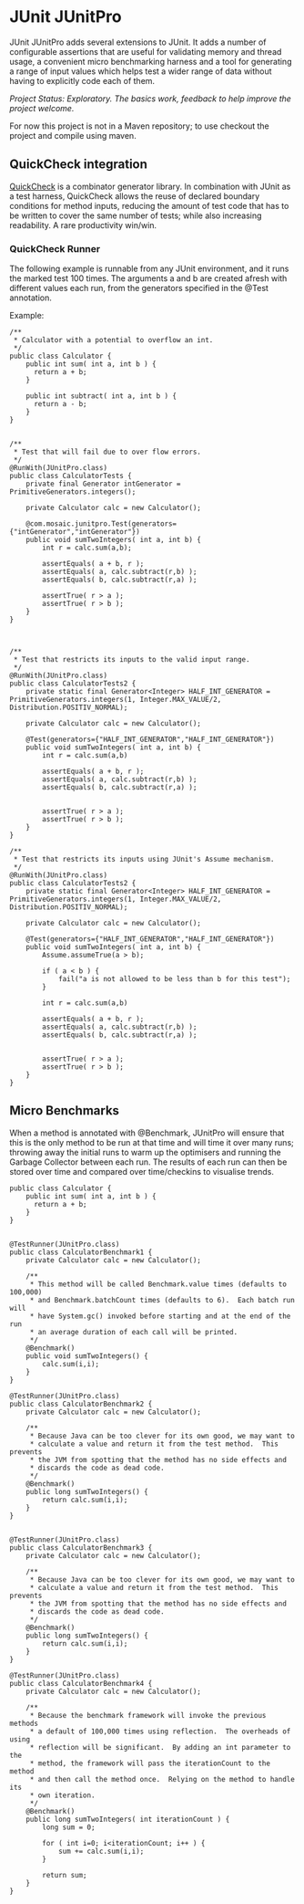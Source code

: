 # JUnit JUnitPro

JUnit JUnitPro adds several extensions to JUnit.  It adds a number of configurable
assertions that are useful for validating memory and thread usage, a convenient
micro benchmarking harness and a tool for generating a range of input values which
helps test a wider range of data without having to explicitly code each of them.



*Project Status:  Exploratory.  The basics work, feedback to help improve the project welcome.*

For now this project is not in a Maven repository; to use checkout the project
and compile using maven.


## QuickCheck integration

[QuickCheck](https://java.net/projects/quickcheck/pages/Home) is a combinator generator
library.  In combination with JUnit as a test harness, QuickCheck allows the
reuse of declared boundary conditions for method inputs, reducing the amount of
test code that has to be written to cover the same number of tests; while also increasing
readability.  A rare productivity win/win.


### QuickCheck Runner

The following example is runnable from any JUnit environment, and it runs the
marked test 100 times.  The arguments a and b are created afresh with different
values each run, from the generators specified in the @Test annotation.

Example:

    /**
     * Calculator with a potential to overflow an int.
     */
    public class Calculator {
        public int sum( int a, int b ) {
          return a + b;
        }

        public int subtract( int a, int b ) {
          return a - b;
        }
    }


    /**
     * Test that will fail due to over flow errors.
     */
    @RunWith(JUnitPro.class)
    public class CalculatorTests {
        private final Generator intGenerator = PrimitiveGenerators.integers();

        private Calculator calc = new Calculator();

        @com.mosaic.junitpro.Test(generators={"intGenerator","intGenerator"})
        public void sumTwoIntegers( int a, int b) {
            int r = calc.sum(a,b);

            assertEquals( a + b, r );
            assertEquals( a, calc.subtract(r,b) );
            assertEquals( b, calc.subtract(r,a) );

            assertTrue( r > a );
            assertTrue( r > b );
        }
    }



    /**
     * Test that restricts its inputs to the valid input range.
     */
    @RunWith(JUnitPro.class)
    public class CalculatorTests2 {
        private static final Generator<Integer> HALF_INT_GENERATOR = PrimitiveGenerators.integers(1, Integer.MAX_VALUE/2, Distribution.POSITIV_NORMAL);

        private Calculator calc = new Calculator();

        @Test(generators={"HALF_INT_GENERATOR","HALF_INT_GENERATOR"})
        public void sumTwoIntegers( int a, int b) {
            int r = calc.sum(a,b)

            assertEquals( a + b, r );
            assertEquals( a, calc.subtract(r,b) );
            assertEquals( b, calc.subtract(r,a) );


            assertTrue( r > a );
            assertTrue( r > b );
        }
    }

    /**
     * Test that restricts its inputs using JUnit's Assume mechanism.
     */
    @RunWith(JUnitPro.class)
    public class CalculatorTests2 {
        private static final Generator<Integer> HALF_INT_GENERATOR = PrimitiveGenerators.integers(1, Integer.MAX_VALUE/2, Distribution.POSITIV_NORMAL);

        private Calculator calc = new Calculator();

        @Test(generators={"HALF_INT_GENERATOR","HALF_INT_GENERATOR"})
        public void sumTwoIntegers( int a, int b) {
            Assume.assumeTrue(a > b);

            if ( a < b ) {
                fail("a is not allowed to be less than b for this test");
            }

            int r = calc.sum(a,b)

            assertEquals( a + b, r );
            assertEquals( a, calc.subtract(r,b) );
            assertEquals( b, calc.subtract(r,a) );


            assertTrue( r > a );
            assertTrue( r > b );
        }
    }



## Micro Benchmarks

When a method is annotated with @Benchmark, JUnitPro will ensure that this is the
only method to be run at that time and will time it over many runs; throwing
away the initial runs to warm up the optimisers and running the Garbage Collector
between each run.  The results of each run can then be stored over time and
compared over time/checkins to visualise trends.


    public class Calculator {
        public int sum( int a, int b ) {
          return a + b;
        }
    }


    @TestRunner(JUnitPro.class)
    public class CalculatorBenchmark1 {
        private Calculator calc = new Calculator();

        /**
         * This method will be called Benchmark.value times (defaults to 100,000)
         * and Benchmark.batchCount times (defaults to 6).  Each batch run will
         * have System.gc() invoked before starting and at the end of the run
         * an average duration of each call will be printed.
         */
        @Benchmark()
        public void sumTwoIntegers() {
            calc.sum(i,i);
        }
    }

    @TestRunner(JUnitPro.class)
    public class CalculatorBenchmark2 {
        private Calculator calc = new Calculator();

        /**
         * Because Java can be too clever for its own good, we may want to
         * calculate a value and return it from the test method.  This prevents
         * the JVM from spotting that the method has no side effects and
         * discards the code as dead code.
         */
        @Benchmark()
        public long sumTwoIntegers() {
            return calc.sum(i,i);
        }
    }


    @TestRunner(JUnitPro.class)
    public class CalculatorBenchmark3 {
        private Calculator calc = new Calculator();

        /**
         * Because Java can be too clever for its own good, we may want to
         * calculate a value and return it from the test method.  This prevents
         * the JVM from spotting that the method has no side effects and
         * discards the code as dead code.
         */
        @Benchmark()
        public long sumTwoIntegers() {
            return calc.sum(i,i);
        }
    }

    @TestRunner(JUnitPro.class)
    public class CalculatorBenchmark4 {
        private Calculator calc = new Calculator();

        /**
         * Because the benchmark framework will invoke the previous methods
         * a default of 100,000 times using reflection.  The overheads of using
         * reflection will be significant.  By adding an int parameter to the
         * method, the framework will pass the iterationCount to the method
         * and then call the method once.  Relying on the method to handle its
         * own iteration.
         */
        @Benchmark()
        public long sumTwoIntegers( int iterationCount ) {
            long sum = 0;

            for ( int i=0; i<iterationCount; i++ ) {
                sum += calc.sum(i,i);
            }

            return sum;
        }
    }


